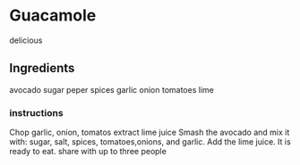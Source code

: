 # Guacamole
delicious
## Ingredients
avocado
sugar
peper
spices
garlic
onion
tomatoes
lime
### instructions
Chop garlic, onion, tomatos
extract lime juice
Smash the avocado and mix it with: sugar, salt, spices, tomatoes,onions, and garlic. Add the lime juice. It is ready to eat.
share with up to three people

